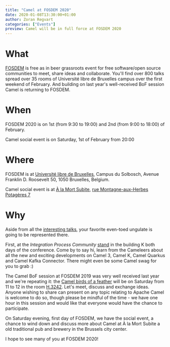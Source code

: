 ```yaml
---
title: "Camel at FOSDEM 2020"
date: 2020-01-08T13:30:00+01:00
author: Zoran Regvart
categories: ["Events"]
preview: Camel will be in full force at FOSDEM 2020
---
```


# What

[FOSDEM](https://fosdem.org/2020/about/) is free as in beer grassroots event for free software/open source communities to meet, share ideas and collaborate. You'll find over 800 talks spread over 35 rooms of Université libre de Bruxelles campus over the first weekend of February. And building on last year's well-received BoF session Camel is returning to FOSDEM.

# When

FOSDEM 2020 is on 1st (from 9:30 to 19:00) and 2nd (from 9:00 to 18:00) of February.

Camel social event is on Saturday, 1st of February from 20:00

# Where

FOSDEM is at [Université libre de Bruxelles](https://fosdem.org/2020/practical/transportation/), Campus du Solbosch, Avenue Franklin D. Roosevelt 50, 1050 Bruxelles, Belgium.

Camel social event is at [À la Mort Subite](https://www.alamortsubite.com/en/), [rue Montagne-aux-Herbes Potagères 7](https://www.openstreetmap.org/node/4480414658)

# Why

Aside from all the [interesting talks](https://fosdem.org/2020/schedule/), your favorite even-toed ungulate is going to be represented there.

First, at the _Integration Process Community_ [stand](https://fosdem.org/2020/stands/) in the building K both days of the conference. Come by to say hi, learn from the Cameleers about all the new and exciting developments on Camel 3, Camel K, Camel Quarkus and Camel Kafka Connector. There might even be some Camel swag for you to grab :)

The Camel BoF session at FOSDEM 2019 was very well received last year and we're repeating it: the [Camel birds of a feather](https://fosdem.org/2020/schedule/event/bof_apache_camel/) will be on Saturday from 11 to 12 in the room [H.3242](https://fosdem.org/2020/schedule/buildings/#h). Let's meet, discuss and exchange ideas. Anyone wishing to share can present on any topic relating to Apache Camel is welcome to do so, though please be mindful of the time - we have one hour in this session and would like that everyone would have the chance to participate.

On Saturday evening, first day of FOSDEM, we have the social event, a chance to wind down and discuss more about Camel at À la Mort Subite a old traditional pub and brewery in the Brussels city center.

I hope to see many of you at FOSDEM 2020!
